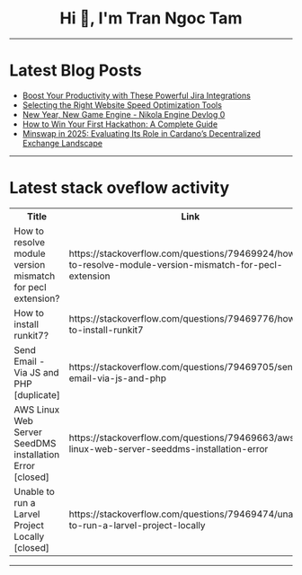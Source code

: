 <h1 align="center">Hi 👋, I'm Tran Ngoc Tam</h1>

---

# Latest Blog Posts 
<!-- BLOG-POST-LIST:START -->
- [Boost Your Productivity with These Powerful Jira Integrations](https://dev.to/tmetric_timer_2b3a575fc8b/boost-your-productivity-with-these-powerful-jira-integrations-251k)
- [Selecting the Right Website Speed Optimization Tools](https://dev.to/kapusto/selecting-the-right-website-speed-optimization-tools-3c5m)
- [New Year, New Game Engine - Nikola Engine Devlog 0](https://dev.to/frodo_alsaka/new-year-new-engine-nikola-devlog-0-4ik)
- [How to Win Your First Hackathon: A Complete Guide](https://dev.to/imhardik/how-to-win-your-first-hackathon-a-complete-guide-4dkl)
- [Minswap in 2025: Evaluating Its Role in Cardano’s Decentralized Exchange Landscape](https://dev.to/bob_adventures/minswap-in-2025-evaluating-its-role-in-cardanos-decentralized-exchange-landscape-n22)
<!-- BLOG-POST-LIST:END -->

---

# Latest stack oveflow activity
<table>
  <tr><th>Title</th><th>Link</th></tr>
  <!-- STACKOVERFLOW:START --><tr><td>How to resolve module version mismatch for pecl extension?</td><td>https://stackoverflow.com/questions/79469924/how-to-resolve-module-version-mismatch-for-pecl-extension</td></tr><tr><td>How to install runkit7?</td><td>https://stackoverflow.com/questions/79469776/how-to-install-runkit7</td></tr><tr><td>Send Email - Via JS and PHP [duplicate]</td><td>https://stackoverflow.com/questions/79469705/send-email-via-js-and-php</td></tr><tr><td>AWS Linux Web Server SeedDMS installation Error [closed]</td><td>https://stackoverflow.com/questions/79469663/aws-linux-web-server-seeddms-installation-error</td></tr><tr><td>Unable to run a Larvel Project Locally [closed]</td><td>https://stackoverflow.com/questions/79469474/unable-to-run-a-larvel-project-locally</td></tr><!-- STACKOVERFLOW:END -->
</table>

---


